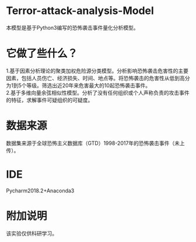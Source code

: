 # Terror-attack-analysis-Model
本模型是基于Python3编写的恐怖袭击事件量化分析模型。
# 它做了些什么？
1.基于因素分析理论的聚类加权危险源分类模型。分析影响恐怖袭击危害性的主要因素，包括人员伤亡、经济损失、时间、地点等。将恐怖袭击的危害性从低到高分为1到5个等级。筛选出近20年来危害最大的10起恐怖袭击事件。<br>2.基于多维向量余弦相似性模型。分析了没有任何组织或个人声称负责的攻击事件的特征，求解事件可疑组织的可疑度。
# 数据来源
数据集来源于全球恐怖主义数据库（GTD）1998-2017年的恐怖袭击事件（未上传）。
# IDE
Pycharm2018.2+Anaconda3
# 附加说明
该实验仅供科研学习。
